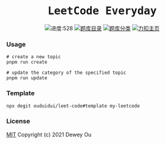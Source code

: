 <h1 align="center"><samp>LeetCode Everyday</samp></h1>

<p align="center">
<!-- TOPICS COUNT START -->
<img src="https://img.shields.io/badge/-进度:528-green" alt="进度:528">
<!-- TOPICS COUNT END -->
<a href="./assets/docs/TOPICS.md"><img src="https://img.shields.io/badge/-题库目录-blue" alt="题库目录"></a>
<a href="./assets/docs/CATEGORIES.md"><img src="https://img.shields.io/badge/-题库分类-red" alt="题库分类"></a>
<a href="https://leetcode-cn.com/u/ouduidui/"><img src="https://img.shields.io/badge/-力扣主页-yellow" alt="力扣主页"></a>
</p>


### Usage

```shell
# create a new topic
pnpm run create

# update the category of the specified topic
pnpm run update
```

### Template

```bash
npx degit ouduidui/leet-code#template my-leetcode
```

### License

[MIT](./LICENSE) Copyright (c) 2021 Dewey Ou
